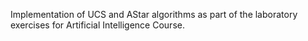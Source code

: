 Implementation of UCS and AStar algorithms as part of the laboratory exercises for Artificial Intelligence Course.
